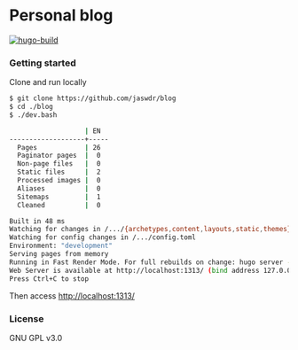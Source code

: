# Personal blog

[![hugo-build](https://github.com/jaswdr/blog/actions/workflows/hugo.yml/badge.svg?branch=master)](https://github.com/jaswdr/blog/actions/workflows/hugo.yml)

### Getting started

Clone and run locally

```bash
$ git clone https://github.com/jaswdr/blog
$ cd ./blog
$ ./dev.bash

                   | EN
-------------------+-----
  Pages            | 26
  Paginator pages  |  0
  Non-page files   |  0
  Static files     |  2
  Processed images |  0
  Aliases          |  0
  Sitemaps         |  1
  Cleaned          |  0

Built in 48 ms
Watching for changes in /.../{archetypes,content,layouts,static,themes}
Watching for config changes in /.../config.toml
Environment: "development"
Serving pages from memory
Running in Fast Render Mode. For full rebuilds on change: hugo server --disableFastRender
Web Server is available at http://localhost:1313/ (bind address 127.0.0.1)
Press Ctrl+C to stop
```

Then access [http://localhost:1313/](http://localhost:1313/)

### License

GNU GPL v3.0
